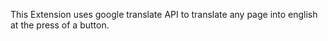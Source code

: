 This Extension uses google translate API to translate any page into english at the press of a button.
